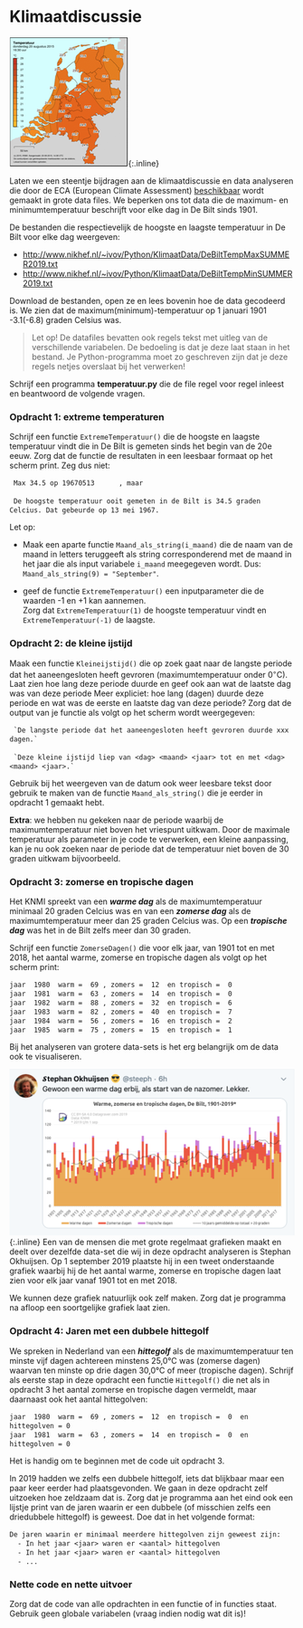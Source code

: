 # Klimaatdiscussie

![](KaartNederlandKlein.png){:.inline}

Laten we een steentje bijdragen aan de klimaatdiscussie en data analyseren die  door de ECA (European Climate Assessment) [beschikbaar](http://eca.knmi.nl/dailydata/predefinedseries.php) wordt gemaakt in grote  data files. We beperken ons tot data die de maximum- en minimumtemperatuur beschrijft voor elke dag in De Bilt sinds 1901. 

De bestanden die respectievelijk de hoogste en laagste temperatuur in De Bilt voor elke dag weergeven:

- <http://www.nikhef.nl/~ivov/Python/KlimaatData/DeBiltTempMaxSUMMER2019.txt>
- <http://www.nikhef.nl/~ivov/Python/KlimaatData/DeBiltTempMinSUMMER2019.txt>

Download de bestanden, open ze en lees bovenin hoe de data gecodeerd is. We zien dat de maximum(minimum)-temperatuur op 1 januari 1901 -3.1(-6.8) graden Celsius was.

> Let op! De datafiles bevatten ook regels tekst met uitleg van de verschillende variabelen. De bedoeling is dat je deze laat staan in het bestand. Je Python-programma moet zo geschreven zijn dat je deze regels netjes overslaat bij het verwerken!

Schrijf een programma **temperatuur.py** die de file regel voor regel inleest
en beantwoord de volgende vragen.

### Opdracht 1: extreme temperaturen

Schrijf een functie `ExtremeTemperatuur()` die de hoogste en laagste temperatuur vindt die in De Bilt is gemeten sinds het begin van de 20e eeuw. Zorg dat de functie de resultaten in een leesbaar formaat op het scherm print. Zeg dus niet: 

     Max 34.5 op 19670513      , maar

     De hoogste temperatuur ooit gemeten in de Bilt is 34.5 graden Celcius. Dat gebeurde op 13 mei 1967.

Let op: 

 - Maak een aparte functie `Maand_als_string(i_maand)` die de naam van de maand in letters teruggeeft als string corresponderend met de maand in het jaar die als input variabele `i_maand` meegegeven wordt. Dus: `Maand_als_string(9) = "September"`.
 
 - geef de functie `ExtremeTemperatuur()` een inputparameter die de waarden -1 en +1 kan aannemen.   
   Zorg dat `ExtremeTemperatuur(1)` de hoogste temperatuur vindt en `ExtremeTemperatuur(-1)` de laagste.


### Opdracht 2: de kleine ijstijd

Maak een functie `Kleineijstijd()` die op zoek gaat naar de langste periode dat het aaneengesloten heeft gevroren (maximumtemperatuur onder 0<sup>◦</sup>C). Laat zien hoe lang deze periode duurde en geef ook aan wat de laatste dag was van deze periode
Meer expliciet: hoe lang (dagen) duurde deze periode en wat was de eerste en laatste dag van deze periode?  Zorg dat de output van je functie als volgt op het scherm wordt weergegeven:

     `De langste periode dat het aaneengesloten heeft gevroren duurde xxx dagen.`
     
     `Deze kleine ijstijd liep van <dag> <maand> <jaar> tot en met <dag> <maand> <jaar>.`

Gebruik bij het weergeven van de datum ook weer leesbare tekst door gebruik te maken van de functie `Maand_als_string()`
 die je eerder in opdracht 1 gemaakt hebt.

**Extra**: we hebben nu gekeken naar de periode waarbij de maximumtemperatuur niet boven het vriespunt uitkwam. Door de maximale temperatuur als parameter in je code te verwerken, een kleine aanpassing, kan je nu ook zoeken naar de periode dat de temperatuur niet boven de 30 graden uitkwam bijvoorbeeld.

 
### Opdracht 3: zomerse en tropische dagen

Het KNMI spreekt van een ***warme dag*** als de maximumtemperatuur minimaal 20 graden Celcius was en van een ***zomerse dag*** als de maximumtemperatuur meer dan 25 graden Celcius was. Op een ***tropische dag*** was het in de Bilt zelfs meer dan 30 graden. 

Schrijf een functie `ZomerseDagen()` die voor elk jaar, van 1901 tot en met 2018, het aantal warme, zomerse en tropische dagen als volgt op het scherm print:

    jaar  1980  warm =  69 , zomers =  12  en tropisch =  0
    jaar  1981  warm =  63 , zomers =  14  en tropisch =  0
    jaar  1982  warm =  88 , zomers =  32  en tropisch =  6
    jaar  1983  warm =  82 , zomers =  40  en tropisch =  7
    jaar  1984  warm =  56 , zomers =  16  en tropisch =  2
    jaar  1985  warm =  75 , zomers =  15  en tropisch =  1

Bij het analyseren van grotere data-sets is het erg belangrijk om de data ook te 
visualiseren. 


![](StephanOkhuijsenTweet01092019.png){:.inline} 
Een van de mensen die met grote regelmaat grafieken maakt en deelt 
over dezelfde data-set die wij in deze opdracht analyseren is 
Stephan Okhuijsen. Op 1 september 2019 plaatste hij in een tweet onderstaande grafiek waarbij hij de het aantal warme, zomerse en tropische dagen laat zien voor elk jaar vanaf 1901 tot en met 2018. 

We kunnen deze grafiek natuurlijk ook zelf maken. Zorg dat je programma na afloop 
een soortgelijke grafiek laat zien. 


### Opdracht 4: Jaren met een dubbele hittegolf

We spreken in Nederland van een ***hittegolf*** als de maximumtemperatuur ten minste vijf dagen achtereen minstens 25,0°C was (zomerse dagen) waarvan ten minste op drie dagen 30,0°C of meer (tropische dagen). Schrijf als eerste stap in deze opdracht een functie `Hittegolf()` die net als in opdracht 3 het aantal zomerse en tropische dagen vermeldt, maar daarnaast ook het aantal hittegolven:

    jaar  1980  warm =  69 , zomers =  12  en tropisch =  0  en hittegolven = 0
    jaar  1981  warm =  63 , zomers =  14  en tropisch =  0  en hittegolven = 0

Het is handig om te beginnen met de code uit opdracht 3.

In 2019 hadden we zelfs een dubbele hittegolf, iets dat blijkbaar maar een paar keer eerder had plaatsgevonden. We gaan in deze opdracht zelf uitzoeken hoe zeldzaam dat is. Zorg dat je programma aan het eind ook een lijstje print van de jaren waarin er een dubbele (of misschien zelfs een driedubbele hittegolf) is geweest. Doe dat in het volgende format:

    De jaren waarin er minimaal meerdere hittegolven zijn geweest zijn:
      - In het jaar <jaar> waren er <aantal> hittegolven
      - In het jaar <jaar> waren er <aantal> hittegolven
      - ...


### Nette code en nette uitvoer

Zorg dat de code van alle opdrachten in een functie of in functies staat. Gebruik geen globale variabelen (vraag indien nodig wat dit is)!

